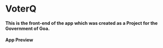 # VoterQ

#### This is the front-end of the app which was created as a Project for the Government of Goa.

#### App Preview
